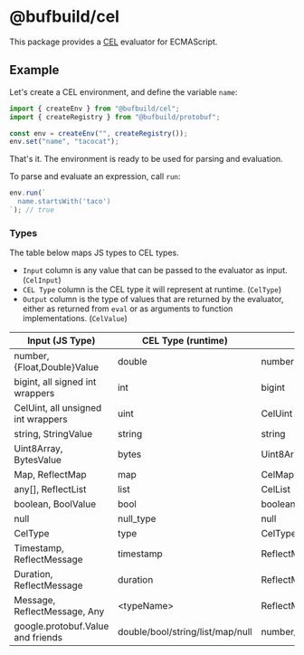 # @bufbuild/cel

This package provides a [CEL](https://cel.dev) evaluator for ECMAScript.

## Example

Let's create a CEL environment, and define the variable `name`:

```ts
import { createEnv } from "@bufbuild/cel";
import { createRegistry } from "@bufbuild/protobuf";

const env = createEnv("", createRegistry());
env.set("name", "tacocat");
```

That's it. The environment is ready to be used for parsing and evaluation.

To parse and evaluate an expression, call `run`:

```ts
env.run(`
  name.startsWith('taco')
`); // true
```

### Types

The table below maps JS types to CEL types.

- `Input` column is any value that can be passed to the evaluator as input. (`CelInput`)
- `CEL Type` column is the CEL type it will represent at runtime. (`CelType`)
- `Output` column is the type of values that are returned by the evaluator, either as returned from `eval` or as arguments to function implementations. (`CelValue`)

| Input (JS Type) | CEL Type (runtime) | Output (JS Type) |
| --- | --- | --- |
| number, {Float,Double}Value | double | number |
| bigint, all signed int wrappers | int | bigint |
| CelUint, all unsigned int wrappers | uint | CelUint |
| string, StringValue | string | string |
| Uint8Array, BytesValue | bytes | Uint8Array |
| Map, ReflectMap | map | CelMap |
| any[], ReflectList | list | CelList |
| boolean, BoolValue | bool | boolean |
| null | null_type | null |
| CelType | type | CelType |
| Timestamp, ReflectMessage | timestamp | ReflectMessage |
| Duration, ReflectMessage | duration | ReflectMessage |
| Message, ReflectMessage, Any | \<typeName> | ReflectMessage |
| google.protobuf.Value and friends | double/bool/string/list/map/null | number/boolean/string/CelList/CelMap |
